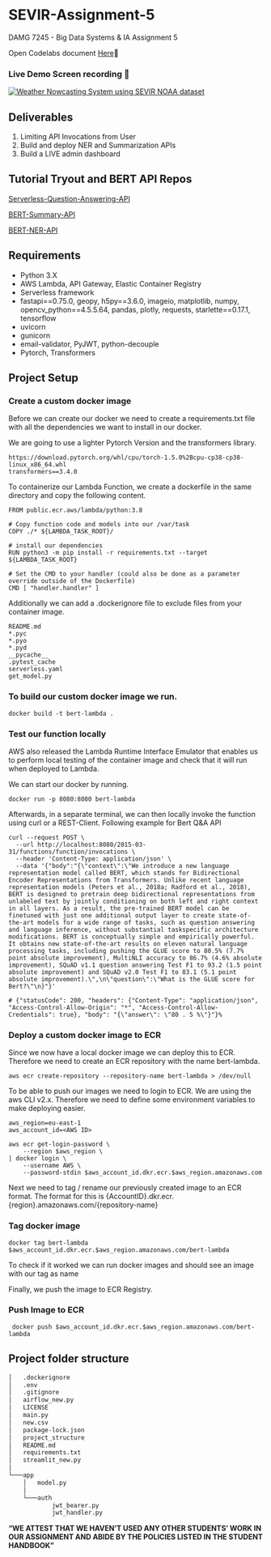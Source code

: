 # SEVIR-Assignment-5
DAMG 7245 - Big Data Systems &amp; IA Assignment 5 

Open Codelabs document [Here](https://codelabs-preview.appspot.com/?file_id=1zbc6fNJV5Msqiwyye3LPGtQclWHoE3v9ggmCOBst-d8#0):rocket:

### Live Demo Screen recording 🎥

[![Weather Nowcasting System using SEVIR NOAA dataset](https://res.cloudinary.com/marcomontalbano/image/upload/v1649982532/video_to_markdown/images/youtube--LDiy4YRJmp8-c05b58ac6eb4c4700831b2b3070cd403.jpg)](https://youtu.be/PJaSYL9PsO0 "Weather Nowcasting System using SEVIR NOAA dataset")

## Deliverables

1.  Limiting API Invocations from User
2.  Build and deploy NER and Summarization APIs
3.  Build a LIVE admin dashboard

## Tutorial Tryout and BERT API Repos

[Serverless-Question-Answering-API](https://github.com/kshitijzutshi/Serverless-Question-Answering-API)

[BERT-Summary-API](https://github.com/kshitijzutshi/BERT-Summary-API)

[BERT-NER-API](https://github.com/kshitijzutshi/BERT-NER-API)

## Requirements

* Python 3.X
* AWS Lambda, API Gateway, Elastic Container Registry
* Serverless framework
* fastapi==0.75.0, geopy, h5py==3.6.0, imageio, matplotlib, numpy, opencv_python==4.5.5.64, pandas, plotly, requests, starlette==0.17.1, tensorflow
* uvicorn
* gunicorn
* email-validator, PyJWT, python-decouple
* Pytorch, Transformers

## Project Setup 

### Create a custom docker image

Before we can create our docker we need to create a requirements.txt file with all the dependencies we want to install in our docker.

We are going to use a lighter Pytorch Version and the transformers library.

```
https://download.pytorch.org/whl/cpu/torch-1.5.0%2Bcpu-cp38-cp38-linux_x86_64.whl
transformers==3.4.0
```

To containerize our Lambda Function, we create a dockerfile in the same directory and copy the following content.
```
FROM public.ecr.aws/lambda/python:3.8

# Copy function code and models into our /var/task
COPY ./* ${LAMBDA_TASK_ROOT}/

# install our dependencies
RUN python3 -m pip install -r requirements.txt --target ${LAMBDA_TASK_ROOT}

# Set the CMD to your handler (could also be done as a parameter override outside of the Dockerfile)
CMD [ "handler.handler" ]

```

Additionally we can add a .dockerignore file to exclude files from your container image.

```
README.md
*.pyc
*.pyo
*.pyd
__pycache__
.pytest_cache
serverless.yaml
get_model.py
```

### To build our custom docker image we run.

```
docker build -t bert-lambda .
```

### Test our function locally

AWS also released the Lambda Runtime Interface Emulator that enables us to perform local testing of the container image and check that it will run when deployed to Lambda.

We can start our docker by running.

```
docker run -p 8080:8080 bert-lambda
```

Afterwards, in a separate terminal, we can then locally invoke the function using curl or a REST-Client. Following example for Bert Q&A API

```
curl --request POST \
  --url http://localhost:8080/2015-03-31/functions/function/invocations \
  --header 'Content-Type: application/json' \
  --data '{"body":"{\"context\":\"We introduce a new language representation model called BERT, which stands for Bidirectional Encoder Representations from Transformers. Unlike recent language representation models (Peters et al., 2018a; Radford et al., 2018), BERT is designed to pretrain deep bidirectional representations from unlabeled text by jointly conditioning on both left and right context in all layers. As a result, the pre-trained BERT model can be finetuned with just one additional output layer to create state-of-the-art models for a wide range of tasks, such as question answering and language inference, without substantial taskspecific architecture modifications. BERT is conceptually simple and empirically powerful. It obtains new state-of-the-art results on eleven natural language processing tasks, including pushing the GLUE score to 80.5% (7.7% point absolute improvement), MultiNLI accuracy to 86.7% (4.6% absolute improvement), SQuAD v1.1 question answering Test F1 to 93.2 (1.5 point absolute improvement) and SQuAD v2.0 Test F1 to 83.1 (5.1 point absolute improvement).\",\n\"question\":\"What is the GLUE score for Bert?\"\n}"}'

# {"statusCode": 200, "headers": {"Content-Type": "application/json", "Access-Control-Allow-Origin": "*", "Access-Control-Allow-Credentials": true}, "body": "{\"answer\": \"80 . 5 %\"}"}%

```

### Deploy a custom docker image to ECR

Since we now have a local docker image we can deploy this to ECR. Therefore we need to create an ECR repository with the name bert-lambda.

```
aws ecr create-repository --repository-name bert-lambda > /dev/null
```

To be able to push our images we need to login to ECR. We are using the aws CLI v2.x. Therefore we need to define some environment variables to make deploying easier.

```
aws_region=eu-east-1
aws_account_id=<AWS ID>

aws ecr get-login-password \
    --region $aws_region \
| docker login \
    --username AWS \
    --password-stdin $aws_account_id.dkr.ecr.$aws_region.amazonaws.com
```

Next we need to tag / rename our previously created image to an ECR format. The format for this is {AccountID}.dkr.ecr.{region}.amazonaws.com/{repository-name}

### Tag docker image

```
docker tag bert-lambda $aws_account_id.dkr.ecr.$aws_region.amazonaws.com/bert-lambda

```

To check if it worked we can run docker images and should see an image with our tag as name

Finally, we push the image to ECR Registry.

### Push Image to ECR

```
 docker push $aws_account_id.dkr.ecr.$aws_region.amazonaws.com/bert-lambda
```

## Project folder structure

```bash
│   .dockerignore
│   .env
│   .gitignore
│   airflow_new.py
│   LICENSE
│   main.py
│   new.csv
│   package-lock.json
│   project_structure
│   README.md
│   requirements.txt
│   streamlit_new.py
│
└───app
    │   model.py
    │
    └───auth
            jwt_bearer.py
            jwt_handler.py
```

**“WE ATTEST THAT WE HAVEN’T USED ANY OTHER STUDENTS’ WORK IN OUR ASSIGNMENT AND ABIDE BY THE POLICIES LISTED IN THE STUDENT HANDBOOK”**
